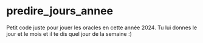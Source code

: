 # predire_jours_annee
Petit code juste pour jouer les oracles en cette année 2024. Tu lui donnes le jour et le mois et il te dis quel jour de la semaine :)
